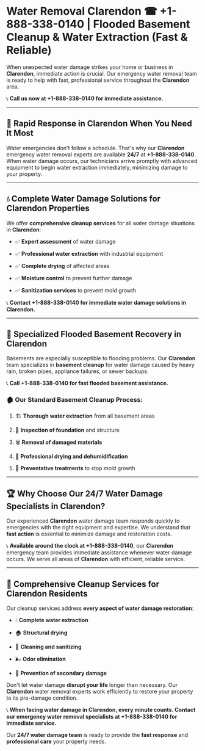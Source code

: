 # Water Removal Clarendon ☎ +1-888-338-0140 | Flooded Basement Cleanup & Water Extraction (Fast & Reliable)

When unexpected water damage strikes your home or business in **Clarendon**, immediate action is crucial. Our emergency water removal team is ready to help with fast, professional service throughout the **Clarendon** area. 

📞 **Call us now at +1-888-338-0140 for immediate assistance.**
---
## 🚀 Rapid Response in Clarendon When You Need It Most
Water emergencies don't follow a schedule. That's why our **Clarendon** emergency water removal experts are available **24/7** at **+1-888-338-0140**. When water damage occurs, our technicians arrive promptly with advanced equipment to begin water extraction immediately, minimizing damage to your property.
---
## 💧 Complete Water Damage Solutions for Clarendon Properties
We offer **comprehensive cleanup services** for all water damage situations in **Clarendon**:
- ✅ **Expert assessment** of water damage  
- ✅ **Professional water extraction** with industrial equipment  
- ✅ **Complete drying** of affected areas  
- ✅ **Moisture control** to prevent further damage  
- ✅ **Sanitization services** to prevent mold growth  
📞 **Contact +1-888-338-0140 for immediate water damage solutions in Clarendon.**
---
## 🌊 Specialized Flooded Basement Recovery in Clarendon
Basements are especially susceptible to flooding problems. Our **Clarendon** team specializes in **basement cleanup** for water damage caused by heavy rain, broken pipes, appliance failures, or sewer backups. 
📞 **Call +1-888-338-0140 for fast flooded basement assistance.**
### 🏚️ Our Standard Basement Cleanup Process:
1. 🏗️ **Thorough water extraction** from all basement areas  
2. 🔎 **Inspection of foundation** and structure  
3. 🗑️ **Removal of damaged materials**  
4. 💨 **Professional drying and dehumidification**  
5. 🚫 **Preventative treatments** to stop mold growth  
---
## 🏆 Why Choose Our 24/7 Water Damage Specialists in Clarendon?
Our experienced **Clarendon** water damage team responds quickly to emergencies with the right equipment and expertise. We understand that **fast action** is essential to minimize damage and restoration costs.
📞 **Available around the clock at +1-888-338-0140**, our **Clarendon** emergency team provides immediate assistance whenever water damage occurs. We serve all areas of **Clarendon** with efficient, reliable service.
---
## 🧹 Comprehensive Cleanup Services for Clarendon Residents
Our cleanup services address **every aspect of water damage restoration**:
- 💧 **Complete water extraction**  
- 🏠 **Structural drying**  
- 🧼 **Cleaning and sanitizing**  
- 🌬️ **Odor elimination**  
- 🚫 **Prevention of secondary damage**  
Don't let water damage **disrupt your life** longer than necessary. Our **Clarendon** water removal experts work efficiently to restore your property to its pre-damage condition.
📞 **When facing water damage in Clarendon, every minute counts. Contact our emergency water removal specialists at +1-888-338-0140 for immediate service.**
Our **24/7 water damage team** is ready to provide the **fast response** and **professional care** your property needs.
